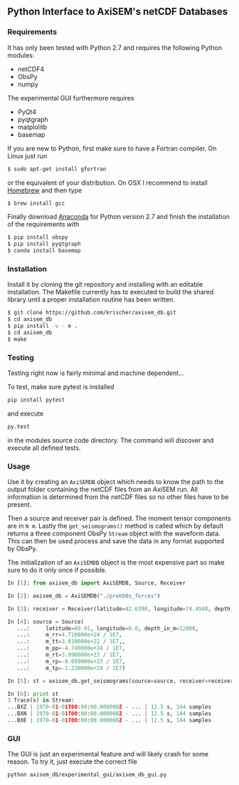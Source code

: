 ## Python Interface to AxiSEM's netCDF Databases


### Requirements

It has only been tested with Python 2.7 and requires the following Python modules:

* netCDF4
* ObsPy
* numpy

The experimental GUI furthermore requires

* PyQt4
* pyqtgraph
* matplolitb
* basemap


If you are new to Python, first make sure to have a Fortran compiler. On Linux just run 

```bash
$ sudo apt-get install gfortran
```

or the equivalent of your distribution. On OSX I recommend to install [Homebrew](http://brew.sh/) and then type

```bash
$ brew install gcc
```

Finally download [Anaconda](https://store.continuum.io/cshop/anaconda/) for Python version 2.7 and finish the installation of the requirements with

```bash
$ pip install obspy
$ pip install pyqtgraph
$ conda install basemap
```


### Installation

Install it by cloning the git repository and installing with an editable installation. The Makefile currently has to executed to build the shared library until a proper installation routine has been written.

```bash
$ git clone https://github.com/krischer/axisem_db.git
$ cd axisem_db
$ pip install -v - e .
$ cd axisem_db
$ make
```

### Testing

Testing right now is fairly minimal and machine dependent...

To test, make sure pytest is installed

```bash
pip install pytest
```

and execute

```bash
py.test
```

in the modules source code directory. The command will discover and execute all
defined tests.


### Usage

Use it by creating an `AxiSEMDB` object which needs to know the path to the
output folder containing the netCDF files from an AxiSEM run. All information
is determined from the netCDF files so no other files have to be present.

Then a source and receiver pair is defined. The moment tensor components are in
`N m`. Lastly the `get_seismograms()` method is called which by default returns
a three component ObsPy `Stream` object with the waveform data. This can then
be used process and save the data in any format supported by ObsPy.

The initialization of an `AxiSEMDB` object is the most expensive part so make
sure to do it only once if possible.

```python
In [1]: from axisem_db import AxiSEMDB, Source, Receiver

In [2]: axisem_db = AxiSEMDB("./prem50s_forces")

In [3]: receiver = Receiver(latitude=42.6390, longitude=74.4940, depth_in_m=0.0)

In [4]: source = Source(
   ...:     latitude=89.91, longitude=0.0, depth_in_m=12000,
   ...:     m_rr=4.710000e+24 / 1E7,
   ...:     m_tt=3.810000e+22 / 1E7,,
   ...:     m_pp=-4.740000e+24 / 1E7,
   ...:     m_rt=3.990000e+23 / 1E7,
   ...:     m_rp=-8.050000e+23 / 1E7,
   ...:     m_tp=-1.230000e+24 / 1E7)

In [5]: st = axisem_db.get_seismograms(source=source, receiver=receiver)

In [6]: print st
3 Trace(s) in Stream:
...BXZ | 1970-01-01T00:00:00.000000Z - ... | 12.5 s, 144 samples
...BXN | 1970-01-01T00:00:00.000000Z - ... | 12.5 s, 144 samples
...BXE | 1970-01-01T00:00:00.000000Z - ... | 12.5 s, 144 samples
```

### GUI

The GUI is just an experimental feature and will likely crash for some reason. To try it, just execute the correct file

```bash
python axisem_db/experimental_gui/axisem_db_gui.py
```
